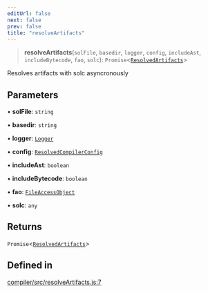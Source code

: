 ```yaml
---
editUrl: false
next: false
prev: false
title: "resolveArtifacts"
---
```


> **resolveArtifacts**(`solFile`, `basedir`, `logger`, `config`, `includeAst`, `includeBytecode`, `fao`, `solc`): `Promise`\<[`ResolvedArtifacts`](/reference/tevm/compiler/types/type-aliases/resolvedartifacts/)\>

Resolves artifacts with solc asyncronously

## Parameters

• **solFile**: `string`

• **basedir**: `string`

• **logger**: [`Logger`](/reference/tevm/compiler/types/type-aliases/logger/)

• **config**: [`ResolvedCompilerConfig`](/reference/tevm/config/types/type-aliases/resolvedcompilerconfig/)

• **includeAst**: `boolean`

• **includeBytecode**: `boolean`

• **fao**: [`FileAccessObject`](/reference/tevm/compiler/types/type-aliases/fileaccessobject/)

• **solc**: `any`

## Returns

`Promise`\<[`ResolvedArtifacts`](/reference/tevm/compiler/types/type-aliases/resolvedartifacts/)\>

## Defined in

[compiler/src/resolveArtifacts.js:7](https://github.com/qbzzt/tevm-monorepo/blob/main/bundler-packages/compiler/src/resolveArtifacts.js#L7)
